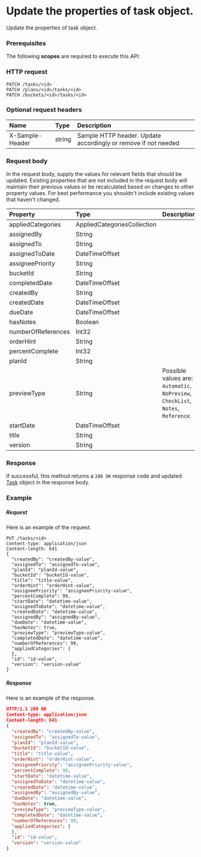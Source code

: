 # Update the properties of task object.

Update the properties of task object.
### Prerequisites
The following **scopes** are required to execute this API: 
### HTTP request
<!-- { "blockType": "ignored" } -->
```http
PATCH /tasks/<id>
PATCH /plans/<id>/tasks/<id>
PATCH /buckets/<id>/tasks/<id>
```
### Optional request headers
| Name       | Type | Description|
|:-----------|:------|:----------|
| X-Sample-Header  | string  | Sample HTTP header. Update accordingly or remove if not needed|

### Request body
In the request body, supply the values for relevant fields that should be updated. Existing properties that are not included in the request body will maintain their previous values or be recalculated based on changes to other property values. For best performance you shouldn't include existing values that haven't changed.

| Property	   | Type	|Description|
|:---------------|:--------|:----------|
|appliedCategories|AppliedCategoriesCollection||
|assignedBy|String||
|assignedTo|String||
|assignedToDate|DateTimeOffset||
|assigneePriority|String||
|bucketId|String||
|completedDate|DateTimeOffset||
|createdBy|String||
|createdDate|DateTimeOffset||
|dueDate|DateTimeOffset||
|hasNotes|Boolean||
|numberOfReferences|Int32||
|orderHint|String||
|percentComplete|Int32||
|planId|String||
|previewType|String| Possible values are: `Automatic`, `NoPreview`, `CheckList`, `Notes`, `Reference`.|
|startDate|DateTimeOffset||
|title|String||
|version|String||

### Response
If successful, this method returns a `200 OK` response code and updated [Task](../resources/task.md) object in the response body.
### Example
##### Request
Here is an example of the request.
<!-- {
  "blockType": "request",
  "name": "update_task"
}-->
```http
PUT /tasks/<id>
Content-type: application/json
Content-length: 641
{
  "createdBy": "createdBy-value",
  "assignedTo": "assignedTo-value",
  "planId": "planId-value",
  "bucketId": "bucketId-value",
  "title": "title-value",
  "orderHint": "orderHint-value",
  "assigneePriority": "assigneePriority-value",
  "percentComplete": 99,
  "startDate": "datetime-value",
  "assignedToDate": "datetime-value",
  "createdDate": "datetime-value",
  "assignedBy": "assignedBy-value",
  "dueDate": "datetime-value",
  "hasNotes": true,
  "previewType": "previewType-value",
  "completedDate": "datetime-value",
  "numberOfReferences": 99,
  "appliedCategories": {
  },
  "id": "id-value",
  "version": "version-value"
}
```
##### Response
<!-- {
  "blockType": "response",
  "truncated": false,
  "@odata.type": "task"
} -->
Here is an example of the response.
```json
HTTP/1.1 200 OK
Content-type: application/json
Content-length: 641
{
  "createdBy": "createdBy-value",
  "assignedTo": "assignedTo-value",
  "planId": "planId-value",
  "bucketId": "bucketId-value",
  "title": "title-value",
  "orderHint": "orderHint-value",
  "assigneePriority": "assigneePriority-value",
  "percentComplete": 99,
  "startDate": "datetime-value",
  "assignedToDate": "datetime-value",
  "createdDate": "datetime-value",
  "assignedBy": "assignedBy-value",
  "dueDate": "datetime-value",
  "hasNotes": true,
  "previewType": "previewType-value",
  "completedDate": "datetime-value",
  "numberOfReferences": 99,
  "appliedCategories": {
  },
  "id": "id-value",
  "version": "version-value"
}
```

<!-- uuid: 91542260-dddd-438c-b5d3-350ae27c2c31
2015-10-16 10:08:05 UTC -->
<!-- {
  "type": "#page.annotation",
  "description": "Update the properties of task object.",
  "keywords": "",
  "section": "documentation",
  "tocPath": ""
}-->